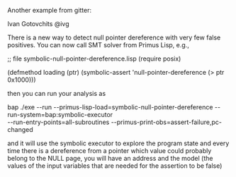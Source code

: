 Another example from gitter:

Ivan Gotovchits
@ivg

There is a new way to detect null pointer dereference with very few false positives. 
You can now call SMT solver from Primus Lisp, e.g.,

;; file symbolic-null-pointer-dereference.lisp
(require posix)

(defmethod loading (ptr)
    (symbolic-assert 'null-pointer-dereference (> ptr 0x1000)))

then you can run your analysis as

bap ./exe --run --primus-lisp-load=symbolic-null-pointer-dereference --run-system=bap:symbolic-executor \
--run-entry-points=all-subroutines --primus-print-obs=assert-failure,pc-changed

and it will use the symbolic executor to explore the program state and every time 
there is a dereference from a pointer which value could probably belong to the NULL 
page, you will have an address and the model (the values of the input variables 
that are needed for the assertion to be false)

